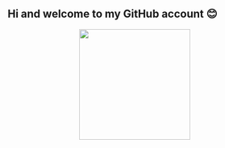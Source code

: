 ## Hi and welcome to my GitHub account :blush:

<div id="header" align="center">
 <img src="https://media.giphy.com/media/RRerwvHrb0nxm/giphy.gif" width="220"/>
</div>


